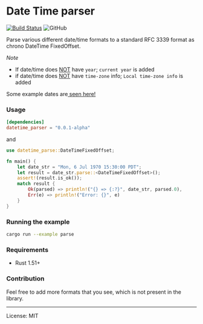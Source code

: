 Date Time parser
=================
[![Build Status](https://travis-ci.com/marirs/datetime-parse-rs.svg?branch=main)](https://travis-ci.com/marirs/datetime-parse-rs)
![GitHub](https://img.shields.io/github/license/marirs/datetime-parse-rs)

Parse various different date/time formats to a standard RFC 3339 format as chrono DateTime FixedOffset.

*Note*
- If date/time does <u>NOT</u> have `year`; `current year` is added
- if date/time does <u>NOT</u> have `time-zone` info; `Local time-zone info` is added

Some example dates are<a href="https://raw.githubusercontent.com/marirs/datetime-parse-rs/main/examples/dates.txt" target="_blank"> seen here!</a>  

### Usage
```toml
[dependencies]
datetime_parser = "0.0.1-alpha"
```

and

```rust
use datetime_parse::DateTimeFixedOffset;

fn main() {
    let date_str = "Mon, 6 Jul 1970 15:30:00 PDT";
    let result = date_str.parse::<DateTimeFixedOffset>();
    assert!(result.is_ok());
    match result {
        Ok(parsed) => println!("{} => {:?}", date_str, parsed.0),
        Err(e) => println!("Error: {}", e)
    }
}
```

### Running the example
```bash
cargo run --example parse
```

### Requirements

- Rust 1.51+

### Contribution

Feel free to add more formats that you see, which is not present in the library.

---
License: MIT